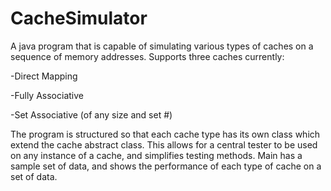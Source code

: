 # CacheSimulator
A java program that is capable of simulating various types of caches on a sequence of memory addresses.
Supports three caches currently:

-Direct Mapping

-Fully Associative

-Set Associative (of any size and set #)

The program is structured so that each cache type has its own class which extend the cache abstract class.
This allows for a central tester to be used on any instance of a cache, and simplifies testing methods.
Main has a sample set of data, and shows the performance of each type of cache on a set of data.
